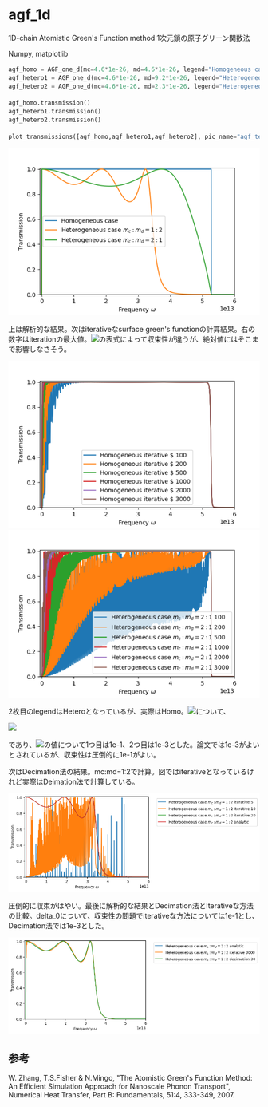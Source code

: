 # agf_1d
1D-chain Atomistic Green's Function method
1次元鎖の原子グリーン関数法

Numpy, matplotlib

```Python
agf_homo = AGF_one_d(mc=4.6*1e-26, md=4.6*1e-26, legend="Homogeneous case")
agf_hetero1 = AGF_one_d(mc=4.6*1e-26, md=9.2*1e-26, legend="Heterogeneous case $m_c : m_d = 1 : 2$")
agf_hetero2 = AGF_one_d(mc=4.6*1e-26, md=2.3*1e-26, legend="Heterogeneous case $m_c : m_d = 2 : 1$")

agf_homo.transmission()
agf_hetero1.transmission()
agf_hetero2.transmission()

plot_transmissions([agf_homo,agf_hetero1,agf_hetero2], pic_name="agf_test.png")
```

![AGF 1D-chain](./agf_test.png)

上は解析的な結果。次はiterativeなsurface green's functionの計算結果。右の数字はiterationの最大値。<img src="https://latex.codecogs.com/gif.latex?0^+"/>の表式によって収束性が違うが、絶対値にはそこまで影響しなさそう。

![AGF 1D-chain](./agf_homo_delta1_iterative_compare.png)
![AGF 1D-chain](./agf_homo_delta3_iterative_compare.png)

2枚目のlegendはHeteroとなっているが、実際はHomo。<img src="https://latex.codecogs.com/gif.latex?0^+=\delta(\omega)"/>について、

<img src="https://latex.codecogs.com/gif.latex?\delta(\omega)=\delta_0\omega^2\left(1-\frac{\omega}{\omega_{max}}\right)"/>

であり、<img src="https://latex.codecogs.com/gif.latex?\delta_0"/>の値について1つ目は1e-1、2つ目は1e-3とした。論文では1e-3がよいとされているが、収束性は圧倒的に1e-1がよい。

次はDecimation法の結果。mc:md=1:2で計算。図ではiterativeとなっているけれど実際はDeimation法で計算している。

![](./agf_hetero_decimation_delta1_compare.png)

圧倒的に収束がはやい。最後に解析的な結果とDecimation法とIterativeな方法の比較。delta_0について、収束性の問題でiterativeな方法については1e-1とし、Decimation法では1e-3とした。

![](./agf_hetero_compare.png)

## 参考

W. Zhang, T.S.Fisher & N.Mingo, "The Atomistic Green's Function Method: An Efficient Simulation Approach for Nanoscale Phonon Transport", Numerical Heat Transfer, Part B: Fundamentals, 51:4, 333-349, 2007.
